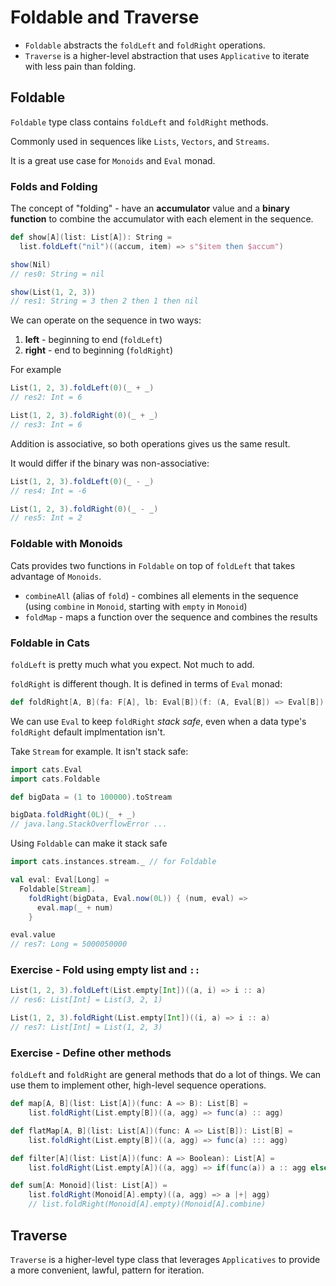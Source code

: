 # Foldable and Traverse

* `Foldable` abstracts the `foldLeft` and `foldRight` operations.
* `Traverse` is a higher-level abstraction that uses `Applicative` to iterate with less pain than folding.

## Foldable

`Foldable` type class contains `foldLeft` and `foldRight` methods.

Commonly used in sequences like `Lists`, `Vectors`, and `Streams`.

It is a great use case for `Monoids` and `Eval` monad.

### Folds and Folding

The concept of "folding" - have an **accumulator** value and a **binary function** to combine the accumulator with each element in the sequence.

```scala
def show[A](list: List[A]): String =
  list.foldLeft("nil")((accum, item) => s"$item then $accum")

show(Nil)
// res0: String = nil

show(List(1, 2, 3))
// res1: String = 3 then 2 then 1 then nil
```

We can operate on the sequence in two ways:

1. **left** - beginning to end (`foldLeft`)
1. **right** - end to beginning (`foldRight`)

For example

```scala
List(1, 2, 3).foldLeft(0)(_ + _)
// res2: Int = 6

List(1, 2, 3).foldRight(0)(_ + _)
// res3: Int = 6
```

Addition is associative, so both operations gives us the same result.

It would differ if the binary was non-associative:

```scala
List(1, 2, 3).foldLeft(0)(_ - _)
// res4: Int = -6

List(1, 2, 3).foldRight(0)(_ - _)
// res5: Int = 2
```

### Foldable with Monoids

Cats provides two functions in `Foldable` on top of `foldLeft` that takes advantage of `Monoids`.

* `combineAll` (alias of `fold`) - combines all elements in the sequence (using `combine` in `Monoid`, starting with `empty` in `Monoid`)
* `foldMap` - maps a function over the sequence and combines the results

### Foldable in Cats

`foldLeft` is pretty much what you expect. Not much to add.

`foldRight` is different though. It is defined in terms of `Eval` monad:

```scala
def foldRight[A, B](fa: F[A], lb: Eval[B])(f: (A, Eval[B]) => Eval[B]): Eval[B]
```

We can use `Eval` to keep `foldRight` *stack safe*, even when a data type's `foldRight` default implmentation isn't.

Take `Stream` for example. It isn't stack safe:

```scala
import cats.Eval
import cats.Foldable

def bigData = (1 to 100000).toStream

bigData.foldRight(0L)(_ + _)
// java.lang.StackOverflowError ...
```

Using `Foldable` can make it stack safe

```scala
import cats.instances.stream._ // for Foldable

val eval: Eval[Long] =
  Foldable[Stream].
    foldRight(bigData, Eval.now(0L)) { (num, eval) =>
      eval.map(_ + num)
    }

eval.value
// res7: Long = 5000050000
```

### Exercise - Fold using empty list and `::`

```scala
List(1, 2, 3).foldLeft(List.empty[Int])((a, i) => i :: a)
// res6: List[Int] = List(3, 2, 1)

List(1, 2, 3).foldRight(List.empty[Int])((i, a) => i :: a)
// res7: List[Int] = List(1, 2, 3)
```

### Exercise - Define other methods

`foldLeft` and `foldRight` are general methods that do a lot of things. We can use them to implement other, high-level sequence operations.

```scala
def map[A, B](list: List[A])(func: A => B): List[B] =
    list.foldRight(List.empty[B])((a, agg) => func(a) :: agg)

def flatMap[A, B](list: List[A])(func: A => List[B]): List[B] =
    list.foldRight(List.empty[B])((a, agg) => func(a) ::: agg)

def filter[A](list: List[A])(func: A => Boolean): List[A] =
    list.foldRight(List.empty[A])((a, agg) => if(func(a)) a :: agg else agg)

def sum[A: Monoid](list: List[A]) = 
    list.foldRight(Monoid[A].empty)((a, agg) => a |+| agg)
    // list.foldRight(Monoid[A].empty)(Monoid[A].combine)
```

## Traverse

`Traverse` is a higher-level type class that leverages `Applicatives` to provide a more convenient, lawful, pattern for iteration.